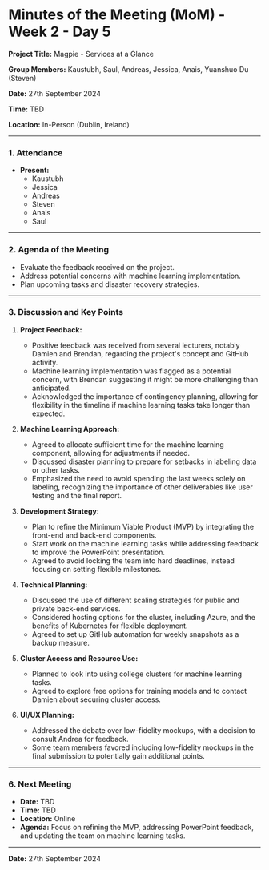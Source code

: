 # Minutes of the Meeting (MoM) - Week 2 - Day 5

**Project Title:** Magpie - Services at a Glance

**Group Members:** Kaustubh, Saul, Andreas, Jessica, Anais, Yuanshuo Du (Steven)

**Date:** 27th September 2024

**Time:** TBD

**Location:** In-Person (Dublin, Ireland)

---

### **1. Attendance**

- **Present:**
  - Kaustubh
  - Jessica
  - Andreas
  - Steven
  - Anais
  - Saul

---

### **2. Agenda of the Meeting**

- Evaluate the feedback received on the project.
- Address potential concerns with machine learning implementation.
- Plan upcoming tasks and disaster recovery strategies.

---

### **3. Discussion and Key Points**

1. **Project Feedback:**
   - Positive feedback was received from several lecturers, notably Damien and Brendan, regarding the project's concept and GitHub activity.
   - Machine learning implementation was flagged as a potential concern, with Brendan suggesting it might be more challenging than anticipated.
   - Acknowledged the importance of contingency planning, allowing for flexibility in the timeline if machine learning tasks take longer than expected.

2. **Machine Learning Approach:**
   - Agreed to allocate sufficient time for the machine learning component, allowing for adjustments if needed.
   - Discussed disaster planning to prepare for setbacks in labeling data or other tasks.
   - Emphasized the need to avoid spending the last weeks solely on labeling, recognizing the importance of other deliverables like user testing and the final report.

3. **Development Strategy:**
   - Plan to refine the Minimum Viable Product (MVP) by integrating the front-end and back-end components.
   - Start work on the machine learning tasks while addressing feedback to improve the PowerPoint presentation.
   - Agreed to avoid locking the team into hard deadlines, instead focusing on setting flexible milestones.

4. **Technical Planning:**
   - Discussed the use of different scaling strategies for public and private back-end services.
   - Considered hosting options for the cluster, including Azure, and the benefits of Kubernetes for flexible deployment.
   - Agreed to set up GitHub automation for weekly snapshots as a backup measure.

5. **Cluster Access and Resource Use:**
   - Planned to look into using college clusters for machine learning tasks.
   - Agreed to explore free options for training models and to contact Damien about securing cluster access.

6. **UI/UX Planning:**
   - Addressed the debate over low-fidelity mockups, with a decision to consult Andrea for feedback.
   - Some team members favored including low-fidelity mockups in the final submission to potentially gain additional points.

---

### **6. Next Meeting**

- **Date:** TBD
- **Time:** TBD
- **Location:** Online
- **Agenda:** Focus on refining the MVP, addressing PowerPoint feedback, and updating the team on machine learning tasks.

---

**Date:** 27th September 2024
